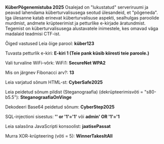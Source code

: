 **KüberPõgenemistuba 2025**
Osalejad on "lukustatud" serveriruumi ja peavad lahendama küberturvalisusega seotud ülesandeid, et "põgeneda". Iga ülesanne katab erinevat küberturvalisuse aspekti, sealhulgas paroolide murdmist, andmete krüpteerimist ja petturlike e-kirjade äratundmist. Tegemist on küberturvalisusega alustavatele inimestele, kes omavad väga madalaid teadmisi CTF-ist. 

Õiged vastused
Leia õige parool: **küber123**

Tuvasta petturlik e-kiri: **E-kiri 1 (Teie pank küsib kiiresti teie paroole.)**

Vali turvaline WiFi-võrk: WiFi1: **SecureNet WPA2**

Mis on järgnev Fibonacci arv?: **13**

Leia varjatud sõnum HTML-st: **CyberSafe2025**

Leia peidetud sõnum pildist (Steganograafia) (dekrüpteerimisvõti = "s80-b5.5"): **SteganograafiaOnVinge**

Dekodeeri Base64 peidetud sõnum: **CyberStep2025**

SQL-injectioni sisestus: **'' or '1'='1'** või **admin' OR '1'='1**

Leia salasõna JavaScripti konsoolist: **jaatisePassat**

Murra XOR-krüpteering (võti = 5): **WinnerTakesItAll**
